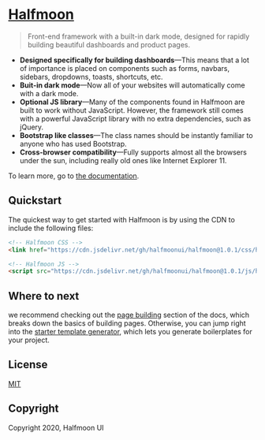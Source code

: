# [Halfmoon](https://www.gethalfmoon.com)

> Front-end framework with a built-in dark mode, designed for rapidly building beautiful dashboards and product pages.

- **Designed specifically for building dashboards**—This means that a lot of importance is placed on components such as forms, navbars, sidebars, dropdowns, toasts, shortcuts, etc.
- **Buit-in dark mode**—Now all of your websites will automatically come with a dark mode.
- **Optional JS library**—Many of the components found in Halfmoon are built to work without JavaScript. However, the framework still comes with a powerful JavaScript library  with no extra dependencies, such as jQuery.
- **Bootstrap like classes**—The class names should be instantly familiar to anyone who has used Bootstrap.
- **Cross-browser compatibility**—Fully supports almost all the browsers under the sun, including really old ones like Internet Explorer 11.

To learn more, go to [the documentation](https://www.gethalfmoon.com/docs/introduction/).

## Quickstart

The quickest way to get started with Halfmoon is by using the CDN to include the following files:

```html
<!-- Halfmoon CSS -->
<link href="https://cdn.jsdelivr.net/gh/halfmoonui/halfmoon@1.0.1/css/halfmoon.min.css" rel="stylesheet" />

<!-- Halfmoon JS -->
<script src="https://cdn.jsdelivr.net/gh/halfmoonui/halfmoon@1.0.1/js/halfmoon.min.js"></script>
```

## Where to next

we recommend checking out the [page building](https://www.gethalfmoon.com/docs/page-building/) section of the docs, which breaks down the basics of building pages. Otherwise, you can jump right into the [starter template generator](https://www.gethalfmoon.com/docs/page-building/#starter-template-generator), which lets you generate boilerplates for your project.

## License

[MIT](https://www.gethalfmoon.com/license/)

## Copyright

Copyright 2020, Halfmoon UI
